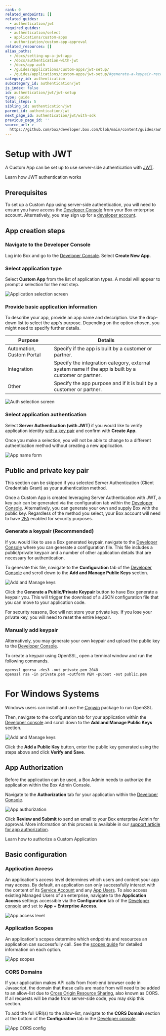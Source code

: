 ```yaml
---
rank: 0
related_endpoints: []
related_guides:
  - authentication/jwt
required_guides:
  - authentication/select
  - applications/custom-apps
  - authorization/custom-app-approval
related_resources: []
alias_paths:
  - /docs/setting-up-a-jwt-app
  - /docs/authentication-with-jwt
  - /docs/app-auth
  - /guides/applications/custom-apps/jwt-setup/
  - /guides/applications/custom-apps/jwt-setup/#generate-a-keypair-recommended
category_id: authentication
subcategory_id: authentication/jwt
is_index: false
id: authentication/jwt/jwt-setup
type: guide
total_steps: 5
sibling_id: authentication/jwt
parent_id: authentication/jwt
next_page_id: authentication/jwt/with-sdk
previous_page_id: ''
source_url: >-
  https://github.com/box/developer.box.com/blob/main/content/guides/authentication/jwt/jwt-setup.md
---
```

# Setup with JWT

A Custom App can be set up to use server-side authentication with
[JWT][jwt].

<CTA to='g://authentication/jwt'>

Learn how JWT authentication works

</CTA>

## Prerequisites

To set up a Custom App using server-side authentication, you will need to ensure
you have access the [Developer Console][devconsole] from your Box enterprise
account. Alternatively, you may sign up for a [developer account][devaccount].

## App creation steps

### Navigate to the Developer Console

Log into Box and go to the [Developer Console][devconsole].
Select **Create New App**.

### Select application type

Select **Custom App** from the list of application types. A modal will appear to
prompt a selection for the next step.

<ImageFrame border>

![Application selection screen](../images/select-app-type.png)

</ImageFrame>

### Provide basic application information

<!-- markdownlint-disable line-length -->

To describe your app, provide an app name and description.
Use the drop-down list to select the app's purpose. Depending on the option chosen, you might need to specify further details.

| Purpose | Details|
|------| --------|
|Automation, Custom Portal| Specify if the app is built by a customer or partner. |
|Integration|  Specify the integration category, external system name if the app is built by a customer or partner. |
|Other| Specify the app purpose and if it is built by a customer or partner. |

<!-- markdownlint-enable line-length -->

<ImageFrame border center width="300">

>
![Auth selection screen](../images/custom-app-selection.png)

</ImageFrame>

### Select application authentication

Select **Server Authentication (with JWT)** if you would like to verify
application identity [with a key pair][kp] and confirm with **Create App**.

<Message warning>

Once you make a selection, you will not be able to change to a different
authentication method without creating a new application.

</Message>

<ImageFrame border width="300" center>

![App name form](../images/custom-app-authentication-jwt.png)

</ImageFrame>

## Public and private key pair

<Message>

This section can be skipped if you selected Server Authentication
(Client Credentials Grant) as your authentication method.

</Message>

Once a Custom App is created leveraging Server Authentication with JWT, a key
pair can be generated via the configuration tab within the
[Developer Console][devconsole]. Alternatively, you can generate your
own and supply Box with the public key. Regardless of the method you select,
your Box account will need to have [2FA][2fa] enabled for security purposes.

### Generate a keypair (Recommended)

If you would like to use a Box generated keypair, navigate to the
[Developer Console][devconsole] where you can generate a configuration file.
This file includes a public/private keypair and a number of other application
details that are necessary for authentication.

To generate this file, navigate to the **Configuration** tab of the
[Developer Console][devconsole] and scroll down to the
**Add and Manage Public Keys** section.

<ImageFrame border width="600" center>

![Add and Manage keys](../images/app-add-keys.png)

</ImageFrame>

Click the **Generate a Public/Private Keypair** button to have Box generate a
keypair you. This will trigger the download of a JSON configuration file that
you can move to your application code.

<Message danger>

For security reasons, Box will not store your private key. If you lose your
private key, you will need to reset the entire keypair.

</Message>

### Manually add keypair

Alternatively, you may generate your own keypair and upload the public key to
the [Developer Console][devconsole].

To create a keypair using OpenSSL, open a terminal window and run the
following commands.

```shell
openssl genrsa -des3 -out private.pem 2048
openssl rsa -in private.pem -outform PEM -pubout -out public.pem
```

<Message>

# For Windows Systems

Windows users can install and use the [Cygwin][cygwin] package to run OpenSSL.

</Message>

Then, navigate to the configuration tab for your application within the
[Developer console][devconsole] and scroll down to the
**Add and Manage Public Keys** section.

<ImageFrame border width="600" center>

![Add and Manage keys](../images/app-add-keys.png)

</ImageFrame>

Click the **Add a Public Key** button, enter the public key generated using the
steps above and click **Verify and Save**.

## App Authorization

Before the application can be used, a Box Admin needs to authorize the
application within the Box Admin Console.

Navigate to the **Authorization** tab for your application within the
[Developer Console][devconsole].

<ImageFrame border center>

![App authorization](../images/app-authorization.png)

</ImageFrame>

Click **Review and Submit** to send an email to your Box enterprise Admin for
approval. More information on this process is available in our
[support article for app authorization][app-auth].

<CTA to='g://authorization/custom-app-approval'>

Learn how to authorize a Custom Application

</CTA>

## Basic configuration

### Application Access

An application's access level determines which users and content your app may
access. By default, an application can only successfully interact with the
content of its [Service Account][sa] and any [App Users][user-types]. To also
access existing Managed Users of an enterprise, navigate to the
**Application Access** settings accessible via the **Configuration** tab of the
[Developer console][devconsole] and set to **App + Enterprise Access**. 

<ImageFrame border>

![App access level](../images/app-access-level.png)

</ImageFrame>

### Application Scopes

An application's scopes determine which endpoints and resources an application
can successfully call. See the [scopes guide][scopes] for detailed information
on each option.

<ImageFrame border width="600" center>

![App scopes](../images/app-scopes.png)

</ImageFrame>

### CORS Domains

If your application makes API calls from front-end browser code in
Javascript, the domain that these calls are made from will need to be
added to an allow-list due to [Cross Origin Resource Sharing][cors],
also known as CORS. If all requests will be made from server-side code,
you may skip this section.

To add the full URI(s) to the allow-list, navigate to the **CORS Domain**
section at the bottom of the **Configuration** tab in the
[Developer console][devconsole].

<ImageFrame border>

![App CORS config](../images/app-cors.png)

</ImageFrame>

<!-- i18n-enable localize-links -->

[devconsole]: https://app.box.com/developers/console
[devaccount]: https://account.box.com/signup/n/developer
<!-- i18n-disable localize-links -->

[devtoken]: g://authentication/tokens/developer-tokens
[scopes]: g://api-calls/permissions-and-errors/scopes
<!-- i18n-enable localize-links -->

[cors]: https://en.wikipedia.org/wiki/Cross-origin_resource_sharing
<!-- i18n-disable localize-links -->

[user-types]: g://getting-started/user-types
[sa]: g://getting-started/user-types/service-account
<!-- i18n-enable localize-links -->

[cygwin]: http://www.cygwin.com/
[app-auth]: https://community.box.com/t5/Managing-Developer-Sandboxes/Authorizing-Apps-in-the-Box-App-Approval-Process/ta-p/77293
<!-- i18n-disable localize-links -->

[jwt]: g://authentication/jwt
<!-- i18n-enable localize-links -->

[2fa]: https://support.box.com/hc/en-us/articles/360043697154-Two-Factor-Authentication-Set-Up-for-Your-Account
<!-- i18n-disable localize-links -->

[kp]: g://authentication/jwt/without-sdk/#public-and-private-key-pair
[ccg]: g://authentication/jwt/without-sdk/#client-credentials-grant